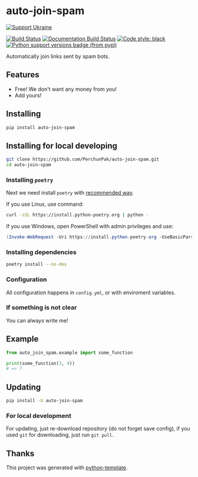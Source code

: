 # auto-join-spam

[![Support Ukraine](https://badgen.net/badge/support/UKRAINE/?color=0057B8&labelColor=FFD700)](https://www.gov.uk/government/news/ukraine-what-you-can-do-to-help)

[![Build Status](https://github.com/PerchunPak/auto-join-spam/actions/workflows/test.yml/badge.svg?branch=master)](https://github.com/PerchunPak/auto-join-spam/actions?query=workflow%3Atest)
[![Documentation Build Status](https://readthedocs.org/projects/auto-join-spam/badge/?version=latest)](https://auto-join-spam.readthedocs.io/)
[![Code style: black](https://img.shields.io/badge/code%20style-black-000000.svg)](https://github.com/psf/black)
[![Python support versions badge (from pypi)](https://img.shields.io/pypi/pyversions/auto-join-spam)](https://www.python.org/downloads/)

Automatically join links sent by spam bots.

## Features

- Free! We don't want any money from you!
- Add yours!

## Installing

```bash
pip install auto-join-spam
```

## Installing for local developing

```bash
git clone https://github.com/PerchunPak/auto-join-spam.git
cd auto-join-spam
```

### Installing `poetry`

Next we need install `poetry` with [recommended way](https://python-poetry.org/docs/master/#installation).

If you use Linux, use command:

```bash
curl -sSL https://install.python-poetry.org | python -
```

If you use Windows, open PowerShell with admin privileges and use:

```powershell
(Invoke-WebRequest -Uri https://install.python-poetry.org -UseBasicParsing).Content | python -
```

### Installing dependencies

```bash
poetry install --no-dev
```

### Configuration

All configuration happens in `config.yml`, or with enviroment variables.

### If something is not clear

You can always write me!

## Example

```py
from auto_join_spam.example import some_function

print(some_function(3, 4))
# => 7
```

## Updating

```bash
pip install -U auto-join-spam
```

### For local development

For updating, just re-download repository (do not forget save config),
if you used `git` for downloading, just run `git pull`.

## Thanks

This project was generated with [python-template](https://github.com/PerchunPak/python-template).
